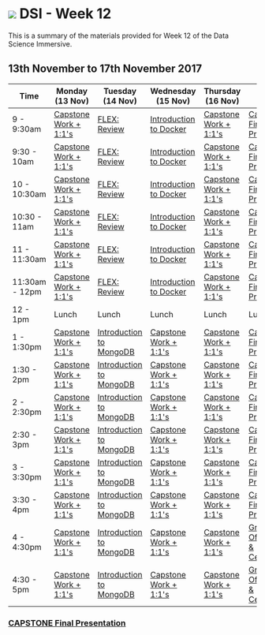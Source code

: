 # ![](https://ga-dash.s3.amazonaws.com/production/assets/logo-9f88ae6c9c3871690e33280fcf557f33.png) DSI - Week 12

This is a summary of the materials provided for Week 12 of the Data Science Immersive.

##  13th November to 17th November 2017

 Time | Monday <br>(13 Nov)     | Tuesday <br>(14 Nov)      | Wednesday <br>(15 Nov)     | Thursday <br>(16 Nov)        | Friday <br>(17 Nov)
------------ | --------------------------- | -------------------------------------- | -------------------------------- | --------------------- | -------------------------
9 - 9:30am       | [Capstone Work + 1:1's][2-1.01]| [FLEX: Review][2-3.01] | [Introduction to Docker][2-4.01]   |  [Capstone Work + 1:1's][2-4.02]  |[Capstone Final Presentations][2-5.01]|
9:30 - 10am   | [Capstone Work + 1:1's][2-1.01]| [FLEX: Review][2-3.01] | [Introduction to Docker][2-4.01]  |  [Capstone Work + 1:1's][2-4.02] |[Capstone Final Presentations][2-5.01]|
10 - 10:30am    | [Capstone Work + 1:1's][2-1.01] | [FLEX: Review][2-3.01]| [Introduction to Docker][2-4.01] |  [Capstone Work + 1:1's][2-4.02] |[Capstone Final Presentations][2-5.01]|
10:30 - 11am     | [Capstone Work + 1:1's][2-1.01]  | [FLEX: Review][2-3.01] | [Introduction to Docker][2-4.01] |  [Capstone Work + 1:1's][2-4.02] |[Capstone Final Presentations][2-5.01]|
11 - 11:30am     | [Capstone Work + 1:1's][2-1.01] |[FLEX: Review][2-3.01] | [Introduction to Docker][2-4.01]  | [Capstone Work + 1:1's][2-4.02] |[Capstone Final Presentations][2-5.01]|
11:30am - 12pm  | [Capstone Work + 1:1's][2-1.01] | [FLEX: Review][2-3.01] | [Introduction to Docker][2-4.01]  | [Capstone Work + 1:1's][2-4.02]  |[Capstone Final Presentations][2-5.01]|
12 - 1pm     | Lunch  | Lunch  | Lunch | Lunch  | Lunch |
1 - 1:30pm     | [Capstone Work + 1:1's][2-1.01] | [Introduction to MongoDB][2-3.01]  | [Capstone Work + 1:1's][2-4.01] | [Capstone Work + 1:1's][2-4.01]|[Capstone Final Presentations][2-5.01]|
1:30 - 2pm     | [Capstone Work + 1:1's][2-1.01]  | [Introduction to MongoDB][2-3.01]  | [Capstone Work + 1:1's][2-4.01] | [Capstone Work + 1:1's][2-4.01]|[Capstone Final Presentations][2-5.01]|
2 - 2:30pm     | [Capstone Work + 1:1's][2-1.01] | [Introduction to MongoDB][2-3.01]  |[Capstone Work + 1:1's][2-4.01] | [Capstone Work + 1:1's][2-4.01]|[Capstone Final Presentations][2-5.01]|
2:30 - 3pm     | [Capstone Work + 1:1's][2-1.01] | [Introduction to MongoDB][2-3.01]  |[Capstone Work + 1:1's][2-4.01]  | [Capstone Work + 1:1's][2-4.01]|[Capstone Final Presentations][2-5.01] |
3 - 3:30pm     | [Capstone Work + 1:1's][2-1.01]| [Introduction to MongoDB][2-3.01]  | [Capstone Work + 1:1's][2-4.01]  | [Capstone Work + 1:1's][2-4.01]|[Capstone Final Presentations][2-5.01]|
3:30 - 4pm     | [Capstone Work + 1:1's][2-1.01]|[Introduction to MongoDB][2-3.01]| [Capstone Work + 1:1's][2-4.01] | [Capstone Work + 1:1's][2-4.02]|[Capstone Final Presentations][2-5.01]|
4 - 4:30pm     | [Capstone Work + 1:1's][2-1.01]|[Introduction to MongoDB][2-3.01]| [Capstone Work + 1:1's][2-4.01]| [Capstone Work + 1:1's][2-4.02]|[Graduation: Offboarding & Celebration!][2-5.02]|
4:30 - 5pm     | [Capstone Work + 1:1's][2-1.01]|[Introduction to MongoDB][2-3.01]| [Capstone Work + 1:1's][2-4.01]| [Capstone Work + 1:1's][2-4.02]|[Graduation: Offboarding & Celebration!][2-5.02]|


### [CAPSTONE Final Presentation](https://git.generalassemb.ly/dsi-sg-01/projects/blob/master/project-capstone/part-05/capstone-part-05.md)

[2-1.0]: ../../../tree/master/week-12/1.0-exercise
[2-1.01]: ../../../tree/master/week-12/
[2-1.02]: ../../../tree/master/week-12/
[2-1.03]: ../../../tree/master/week-12/
[2-1.04]: ../../../tree/master/week-12/
[2-1.041]: ../../../tree/master/week-12/
[2-2.0]: ../../../tree/master/week-12/2.0-exercise
[2-2.01]: ../../../tree/master/week-12/
[2-2.02]: ../../../tree/master/week-12/
[2-2.03]: ../../../tree/master/week-12/
[2-2.04]: ../../../tree/master/week-12/
[2-2.05]: ../../../tree/master/week-12/
[2-3.0]: ../../../tree/master/week-12/3.0-exercise
[2-3.01]: ../../../tree/master/week-12/
[2-3.02]: ../../../tree/master/week-12/
[2-3.03]: ../../../tree/master/week-12/
[2-3.04]:../../../tree/master/week-12/
[2-4.0]: ../../../tree/master/week-12/4.0-exercise
[2-4.01]: ../../../tree/master/week-12/
[2-4.02]: ../../../tree/master/week-12/
[2-4.03]:../../../tree/master/week-12/
[2-4.04]:
[2-4.05]:
[2-5.0]: ../../../tree/master/week-12/5.0-exercise
[2-5.01]: https://git.generalassemb.ly/dsi-sg-01/projects/blob/master/project-capstone/part-05/capstone-part-05.md
[2-5.02]: ../../../tree/master/week-12/
[2-5.03]: ../../../tree/master/week-12/
[2-5.04]: ../../../tree/master/week-12/
